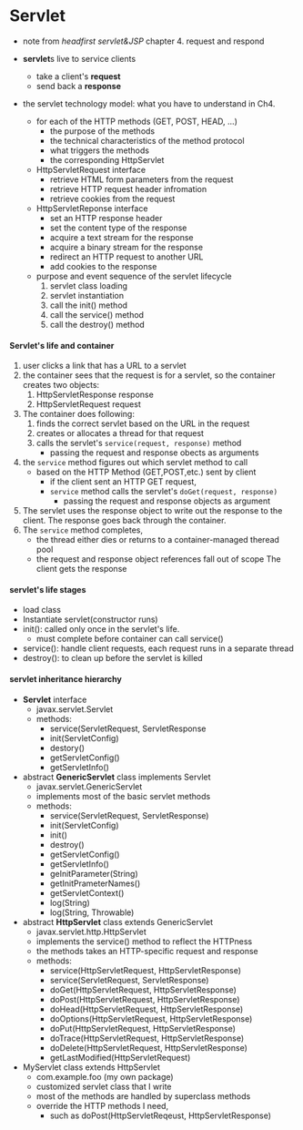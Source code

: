 # Servlet
* note from *headfirst servlet&JSP* chapter 4. request and respond

* **servlet**s live to service clients
    * take a client's **request**
    * send back a **response**

* the servlet technology model: what you have to understand in Ch4.
    * for each of the  HTTP methods (GET, POST, HEAD, ...)
        * the purpose of the methods
        * the technical characteristics of the method protocol
        * what triggers the methods
        * the corresponding HttpServlet
    * HttpServletRequest interface
        * retrieve HTML form parameters from the request
        * retrieve HTTP request header infromation
        * retrieve cookies from the request
    * HttpServletReponse interface
        * set an HTTP response header
        * set the content type of the response
        * acquire a text stream for the response
        * acquire a binary stream for the response
        * redirect an HTTP request to another URL
        * add cookies to the response
    * purpose and event sequence of the servlet lifecycle
        1. servlet class loading
        2. servlet instantiation
        3. call the init() method
        4. call the service() method
        5. call the destroy() method


#### Servlet's life and container
1. user clicks a link that has a URL to a servlet
2. the container sees that the request is for a servlet,
so the container creates two objects:
    1. HttpServletResponse response
    2. HttpServletRequest request
3. The container does following:
    1. finds the correct servlet based on the URL in the request
    2. creates or allocates a thread for that request
    3. calls the servlet's `service(request, response)` method 
        * passing the request and response obects as arguments
4. the `service` method figures out which servlet method to call
    * based on the HTTP Method (GET,POST,etc.) sent by client
        * if the client sent an HTTP GET request,
        * `service` method calls the servlet's `doGet(request, response)`
            * passing the request and response objects as argument
5. The servlet uses the response object to write out the response to the client.
The response goes back through the container.
6. The `service` method completes,
    * the thread either dies or returns to a container-managed theread pool
    * the request and response object references fall out of scope
The client gets the response

#### servlet's life stages
* load class
* Instantiate servlet(constructor runs)
* init(): called only once in the servlet's life.
    * must complete before container can call service()
* service(): handle client requests, each request runs in a separate thread
* destroy(): to clean up before the servlet is killed 

#### servlet inheritance hierarchy
* **Servlet** interface
    * javax.servlet.Servlet
    * methods:
        * service(ServletRequest, ServletResponse
        * init(ServletConfig)
        * destory()
        * getServletConfig()
        * getServletInfo()
* abstract **GenericServlet** class implements Servlet
    * javax.servlet.GenericServlet
    * implements most of the basic servlet methods
    * methods:
        * service(ServletRequest, ServletResponse)
        * init(ServletConfig)
        * init()
        * destroy()
        * getServletConfig()
        * getServletInfo()
        * geInitParameter(String)
        * getInitPrameterNames()
        * getServletContext()
        * log(String)
        * log(String, Throwable)
* abstract **HttpServlet** class extends GenericServlet
    * javax.servlet.http.HttpServlet
    * implements the service() method to reflect the HTTPness
    * the methods takes an HTTP-specific request and response
    * methods:
        * service(HttpServletRequest, HttpServletResponse)
        * service(ServletRequest, ServletResponse)
        * doGet(HttpServletRequest, HttpServletResponse)
        * doPost(HttpServletRequest, HttpServletResponse)
        * doHead(HttpServletRequest, HttpServletResponse)
        * doOptions(HttpServletRequest, HttpServletResponse)
        * doPut(HttpServletRequest, HttpServletResponse)
        * doTrace(HttpServletRequest, HttpServletResponse)
        * doDelete(HttpServletRequest, HttpServletResponse)
        * getLastModified(HttpServletRequest)
* MyServlet class extends HttpServlet
    * com.example.foo (my own package)
    * customized servlet class that I write
    * most of the methods are handled by superclass methods
    * override the HTTP methods I need, 
        * such as doPost(HttpServletReqeust, HttpServletResponse)
